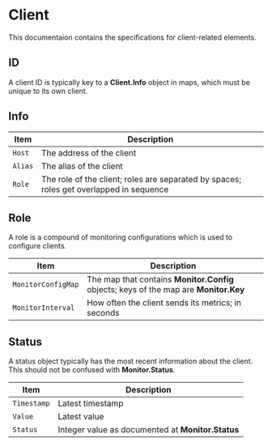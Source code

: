 # Client

This documentaion contains the specifications for client-related elements.

## ID

A client ID is typically key to a **Client.Info** object in maps, which must be unique to its own client.


## Info

|Item|Description|
|-|-|
|`Host`|The address of the client|
|`Alias`|The alias of the client|
|`Role`|The role of the client; roles are separated by spaces; roles get overlapped in sequence|


## Role

A role is a compound of monitoring configurations which is used to configure clients.

|Item|Description|
|-|-|
|`MonitorConfigMap`|The map that contains **Monitor.Config** objects; keys of the map are **Monitor.Key**|
|`MonitorInterval`|How often the client sends its metrics; in seconds|


## Status

A status object typically has the most recent information about the client. This should not be confused with **Monitor.Status**.

|Item|Description|
|-|-|
|`Timestamp`|Latest timestamp|
|`Value`|Latest value|
|`Status`|Integer value as documented at **Monitor.Status**|